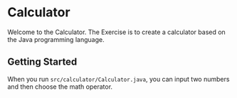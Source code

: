 # Calculator

Welcome to the Calculator.
The Exercise is to create a calculator based on the Java programming language.

## Getting Started

When you run `src/calculator/Calculator.java`, you can input two numbers and then choose the math operator.
